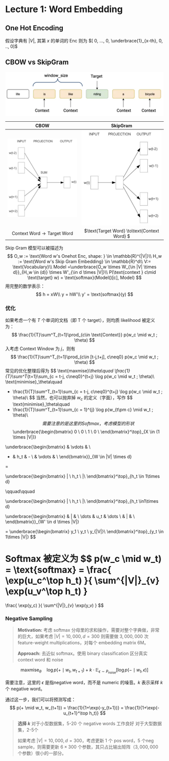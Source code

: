 # Lecture 1: Word Embedding

## One Hot Encoding

假设字典有 $| V |$, 其第 $x$ 的单词的 Enc 则为 $[ 0, ..., 0, \underbrace{1}_{x-th}, 0, .., 0]$

## CBOW vs SkipGram

![](./img/Lec1/image-20250120152745897.png)

|                             CBOW                             |                           SkipGram                           |
| :----------------------------------------------------------: | :----------------------------------------------------------: |
| ![image-20250120152811233](./img/Lec1/image-20250120152811233.png) | ![image-20250120152827409](./img/Lec1/image-20250120152827409.png) |
|         $\text{Context Word} \to\text{Target Word}$          |        $\text{Target Word} \to\text{Context Word}  $         |

Skip Gram 模型可以被描述为
$$
O_w := \text{Word w's Onehot Enc, shape: } \in \mathbb{R}^{|V|}\\
H_w := \text{Word w's Skip Gram Embedding} \in \mathbb{R}^d\\
V:= \text{Vocabulary}\\
Model =\underbrace{O_w \times W_{\in |V| \times d}}_{H_w \in (d)} \times W'_{\in d \times |V|}\\
P(\text{context } c\mid \text{target} w) = \text{softmax}(Model()[c], Model)
$$
用完整的数学表示：
$$
h = xW\\
y = hW'\\
y' = \text{softmax}(y)
$$

### 优化

如果考虑一个有 $T$ 个单词的文档（即 T 个 target），则均质 likelihood 被定义为：
$$
\frac{1}{T}\sum^T_{t=1}\prod_{c\in \text{Context}} p(w_c \mid w_t ; \theta)
$$
入考虑 Context Window 为 $j$，则有
$$
\frac{1}{T}\sum^T_{t=1}\prod_{c\in [t-j,t+j], c\neq0} p(w_c \mid w_t ; \theta)
$$
常见的优化整理后得为
$$
\text{maxmise}_\theta\quad
\frac{1}{T}\sum^T_{t=1}\sum_{c = t-j, c\neq0}^{t+j} \log p(w_c \mid w_t ; \theta)\\
\text{minimise}_\theta\quad
- \frac{1}{T}\sum^T_{t=1}\sum_{c = t-j, c\neq0}^{t+j} \log p(w_c \mid w_t ; \theta)\\
$$
当然，也可以抛弃掉 $w_c$ 的定义（字面），写作
$$
\text{minimise}_\theta\quad
- \frac{1}{T}\sum^T_{t=1}\sum_{c = 1}^{j} \log p(w_{t\pm c} \mid w_t ; \theta)\\
$$
需要注意的是这里的 Softmax，考虑模型的形状
$$
\underbrace{\begin{bmatrix}
0 \\
0 \\
1 \\
0 \\
\end{bmatrix}^\top}_{X \in (1 \times |V|)}

\underbrace{\begin{bmatrix}
&  \vdots  &
\\
- & h_t  & -
\\
& \vdots & 
\\
\end{bmatrix}}_{W \in |V| \times d}

=

\underbrace{\begin{bmatrix}
|
\\
h_t
\\
|\\
\end{bmatrix}^\top}_{h_t \in 1\times d}

\qquad\qquad

\underbrace{\begin{bmatrix}
|
\\
h_t
\\
|\\
\end{bmatrix}^\top}_{h_t \in1\times d}

\underbrace{\begin{bmatrix}
& | &
\\
\dots & u_t  & \dots
\\
& | & 
\\
\end{bmatrix}}_{W' \in d \times |V|}

=
\underbrace{\begin{bmatrix}
y_1
\\
y_t
\\
y_{|V|}\\
\end{bmatrix}^\top}_{y_t \in 1\times |V|}
$$


Softmax 被定义为
$$
p(w_c \mid w_t) = \text{softmax} =
\frac{
\exp(u_c^\top h_t)
}{
\sum^{|V|}_{v} \exp(u_v^\top h_t)
}
=
\frac{
\exp(y_c)
}{
\sum^{|V|}_{v} \exp(y_v)
}
$$

### Negative Sampling

> **Motivation:** 考虑 softmax 分母里的求和操作，需要对整个字典做，非常的巨大，如果考虑 $|V| = 10,000, d=300$ 则需要做 $3,000,000$ 次feature-weight multiplications，对每个 embedding matrix 6M。
>
> **Approach:** 去近似 softmax。使用 binary classification 区分真实 context word 和 noise

$$
\text{maxmise}_\theta\quad
\log p(+\mid w_t, w_{t+1})+ k\cdot \mathbb{E}_{\epsilon\sim P_\text{noise}}[\log p(- \mid w_t, \epsilon)]
$$

需要注意，这里的 $\epsilon$ 是指negative word，而不是 numeric 的噪音。$k$ 表示采样 $k$ 个 negative word。

通过这一步，我们可以将预测写成：
$$
p(+ \mid w_t, w_{t+1}) = \frac{1}{1+\exp(-y_{t+1})}
= \frac{1}{1+\exp(-u_{t+1}^\top h_t)}
$$

> **选择 $k$**
> 对于小型数据集，5-20 个 negative words 工作良好
> 对于大型数据集，2-5个
>
> 如果考虑 $|V| = 10,000, d=300$，考虑更新 1 个 pos word，5 个neg sample，则需要更新 $6\times 300$ 个参数，其只占比输出矩阵（$3,000,000$ 个参数）很小的一部分。